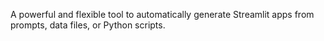 A powerful and flexible tool to automatically generate Streamlit apps from prompts, data files, or Python scripts.
